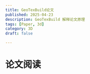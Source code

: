 ```yaml
---
title: GeoTexBuild论文
published: 2025-04-23
description: GeoTexBuild 解释论文原理
tags: [Paper, 3d]
category: 3D
draft: false

---
```


# 论文阅读
